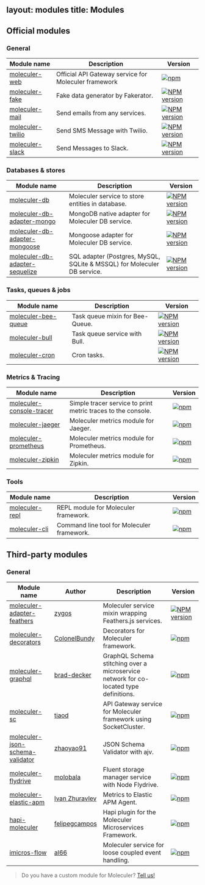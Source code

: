 layout: modules
title: Modules
---
## Official modules

### General
| Module name | Description | Version |
|-------------|-------------|---------|
| [moleculer-web](moleculer-web.html) | Official API Gateway service for Moleculer framework | [![npm](https://img.shields.io/npm/v/moleculer-web.svg?maxAge=3600)](https://www.npmjs.com/package/moleculer-web)
| [moleculer-fake](https://github.com/moleculerjs/moleculer-addons/tree/master/packages/moleculer-fake#readme) | Fake data generator by Fakerator. | [![NPM version](https://img.shields.io/npm/v/moleculer-fake.svg)](https://www.npmjs.com/package/moleculer-fake)
| [moleculer-mail](https://github.com/moleculerjs/moleculer-addons/tree/master/packages/moleculer-mail#readme) | Send emails from any services. | [![NPM version](https://img.shields.io/npm/v/moleculer-mail.svg)](https://www.npmjs.com/package/moleculer-mail)
| [moleculer-twilio](https://github.com/moleculerjs/moleculer-addons/tree/master/packages/moleculer-twilio#readme) | Send SMS Message with Twilio. | [![NPM version](https://img.shields.io/npm/v/moleculer-twilio.svg)](https://www.npmjs.com/package/moleculer-twilio)
| [moleculer-slack](https://github.com/moleculerjs/moleculer-addons/tree/master/packages/moleculer-slack#readme) | Send Messages to Slack. | [![NPM version](https://img.shields.io/npm/v/moleculer-slack.svg)](https://www.npmjs.com/package/moleculer-slack)

### Databases & stores
| Module name | Description | Version |
|-------------|-------------|---------|
| [moleculer-db](https://github.com/moleculerjs/moleculer-db/tree/master/packages/moleculer-db#readme) | Moleculer service to store entities in database. | [![NPM version](https://img.shields.io/npm/v/moleculer-db.svg)](https://www.npmjs.com/package/moleculer-db)
| [moleculer-db-adapter-mongo](https://github.com/moleculerjs/moleculer-db/tree/master/packages/moleculer-db-adapter-mongo#readme) | MongoDB native adapter for Moleculer DB service. | [![NPM version](https://img.shields.io/npm/v/moleculer-db-adapter-mongo.svg)](https://www.npmjs.com/package/moleculer-db-adapter-mongo)
| [moleculer-db-adapter-mongoose](https://github.com/moleculerjs/moleculer-db/tree/master/packages/moleculer-db-adapter-mongoose#readme) | Mongoose adapter for Moleculer DB service. | [![NPM version](https://img.shields.io/npm/v/moleculer-db-adapter-mongoose.svg)](https://www.npmjs.com/package/moleculer-db-adapter-mongoose)
| [moleculer-db-adapter-sequelize](https://github.com/moleculerjs/moleculer-db/tree/master/packages/moleculer-db-adapter-sequelize#readme) | SQL adapter (Postgres, MySQL, SQLite & MSSQL) for Moleculer DB service. | [![NPM version](https://img.shields.io/npm/v/moleculer-db-adapter-sequelize.svg)](https://www.npmjs.com/package/moleculer-db-adapter-sequelize)

### Tasks, queues & jobs
| Module name | Description | Version |
|-------------|-------------|---------|
| [moleculer-bee-queue](https://github.com/moleculerjs/moleculer-addons/tree/master/packages/moleculer-bee-queue#readme) | Task queue mixin for Bee-Queue. | [![NPM version](https://img.shields.io/npm/v/moleculer-bee-queue.svg)](https://www.npmjs.com/package/moleculer-bee-queue)
| [moleculer-bull](https://github.com/moleculerjs/moleculer-addons/tree/master/packages/moleculer-bull#readme) | Task queue service with Bull. | [![NPM version](https://img.shields.io/npm/v/moleculer-bull.svg)](https://www.npmjs.com/package/moleculer-bull)
| [moleculer-cron](https://github.com/davidroman0O/moleculer-cron#readme) | Cron tasks. | [![NPM version](https://img.shields.io/npm/v/moleculer-cron.svg)](https://www.npmjs.com/package/moleculer-cron)

### Metrics & Tracing
| Module name | Description | Version |
|-------------|-------------|---------|
| [moleculer-console-tracer](https://github.com/moleculerjs/moleculer-metrics/blob/master/packages/moleculer-console-tracer#readme) | Simple tracer service to print metric traces to the console. | [![npm](https://img.shields.io/npm/v/moleculer-console-tracer.svg?maxAge=3600)](https://www.npmjs.com/package/moleculer-console-tracer)
| [moleculer-jaeger](https://github.com/moleculerjs/moleculer-metrics/blob/master/packages/moleculer-jaeger#readme) | Moleculer metrics module for Jaeger. | [![npm](https://img.shields.io/npm/v/moleculer-jaeger.svg?maxAge=3600)](https://www.npmjs.com/package/moleculer-jaeger)
| [moleculer-prometheus](https://github.com/moleculerjs/moleculer-metrics/blob/master/packages/moleculer-prometheus#readme) | Moleculer metrics module for Prometheus. | [![npm](https://img.shields.io/npm/v/moleculer-prometheus.svg?maxAge=3600)](https://www.npmjs.com/package/moleculer-prometheus)
| [moleculer-zipkin](https://github.com/moleculerjs/moleculer-metrics/blob/master/packages/moleculer-zipkin#readme) | Moleculer metrics module for Zipkin. | [![npm](https://img.shields.io/npm/v/moleculer-zipkin.svg?maxAge=3600)](https://www.npmjs.com/package/moleculer-zipkin)

### Tools
| Module name | Description | Version |
|-------------|-------------|---------|
| [moleculer-repl](moleculer-repl.html) | REPL module for Moleculer framework. | [![npm](https://img.shields.io/npm/v/moleculer-repl.svg?maxAge=3600)](https://www.npmjs.com/package/moleculer-repl)
| [moleculer-cli](moleculer-cli.html) | Command line tool for Moleculer framework. | [![npm](https://img.shields.io/npm/v/moleculer-cli.svg?maxAge=3600)](https://www.npmjs.com/package/moleculer-cli)


## Third-party modules

### General
| Module name | Author |Description | Version |
|-------------|--------|------------|---------|
| [moleculer-adapter-feathers](https://github.com/zygos/moleculer-adapter-feathers#readme) | [zygos](zygos) | Moleculer service mixin wrapping Feathers.js services. | [![NPM version](https://img.shields.io/npm/v/moleculer-adapter-feathers.svg?maxAge=3600)](https://www.npmjs.com/package/moleculer-adapter-feathers)
| [moleculer-decorators](https://github.com/ColonelBundy/moleculer-decorators#readme) | [ColonelBundy](https://github.com/ColonelBundy) | Decorators for Moleculer framework. | [![npm](https://img.shields.io/npm/v/moleculer-decorators.svg?maxAge=3600)](https://www.npmjs.com/package/moleculer-decorators)
| [moleculer-graphql](https://github.com/ConciergeAuctions/moleculer-graphql#readme) | [brad-decker](https://github.com/brad-decker) | GraphQL Schema stitching over a microservice network for co-located type definitions. | [![npm](https://img.shields.io/npm/v/moleculer-graphql.svg?maxAge=3600)](https://www.npmjs.com/package/moleculer-graphql)
| [moleculer-sc](https://github.com/tiaod/moleculer-sc#readme) | [tiaod](https://github.com/tiaod) | API Gateway service for Moleculer framework using SocketCluster. | [![npm](https://img.shields.io/npm/v/moleculer-sc.svg?maxAge=3600)](https://www.npmjs.com/package/moleculer-sc)
| [moleculer-json-schema-validator](https://github.com/zhaoyao91/moleculer-json-schema-validator#readme) | [zhaoyao91](https://github.com/zhaoyao91) | JSON Schema Validator with ajv. | [![npm](https://img.shields.io/npm/v/moleculer-json-schema-validator.svg?maxAge=3600)](https://www.npmjs.com/package/moleculer-json-schema-validator)
| [moleculer-flydrive](https://github.com/molobala/moleculer-flydrive#readme) | [molobala](https://github.com/molobala) | Fluent storage manager service with Node Flydrive. | [![npm](https://img.shields.io/npm/v/moleculer-flydrive.svg?maxAge=3600)](https://www.npmjs.com/package/moleculer-flydrive)
| [moleculer-elastic-apm](https://github.com/intech/moleculer-elastic-apm) | [Ivan Zhuravlev](https://github.com/intech) | Metrics to Elastic APM Agent. | [![npm](https://img.shields.io/npm/v/moleculer-elastic-apm.svg?maxAge=3600)](https://www.npmjs.com/package/moleculer-elastic-apm)
| [hapi-moleculer](https://github.com/felipegcampos/hapi-moleculer) | [felipegcampos](https://github.com/felipegcampos) | Hapi plugin for the Moleculer Microservices Framework. | [![npm](https://img.shields.io/npm/v/hapi-moleculer.svg?maxAge=3600)](https://www.npmjs.com/package/hapi-moleculer)
| [imicros-flow](https://github.com/al66/imicros-flow) | [al66](https://github.com/al66) | Moleculer service for loose coupled event handling. | [![npm](https://img.shields.io/npm/v/imicros-flow.svg?maxAge=3600)](https://www.npmjs.com/package/imicros-flow)

> Do you have a custom module for Moleculer? [Tell us!](https://github.com/moleculerjs/moleculer/issues)
